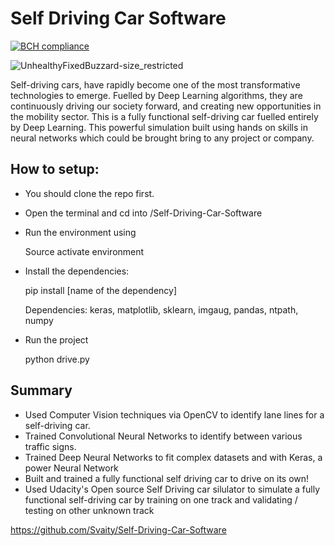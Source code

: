 # Self Driving Car Software
[![BCH compliance](https://bettercodehub.com/edge/badge/Svaity/Self-Driving-Car-Software?branch=master)](https://bettercodehub.com/)

![UnhealthyFixedBuzzard-size_restricted](https://user-images.githubusercontent.com/43662680/70956285-94fe4b80-2099-11ea-85f9-75d6b53adb1f.gif) 

Self-driving cars, have rapidly become one of the most transformative technologies to emerge. Fuelled by Deep Learning algorithms, they are continuously driving our society forward, and creating new opportunities in the mobility sector.
This is a fully functional self-driving car fuelled entirely by Deep Learning. This powerful simulation  built using hands on skills in neural networks which could be brought bring to any project or company.

## How to setup:

- You should clone the repo first.
- Open the terminal and cd into /Self-Driving-Car-Software
- Run the environment using

    Source activate environment

- Install the dependencies:

    pip install [name of the dependency]

    Dependencies: keras, matplotlib, sklearn, imgaug, pandas, ntpath, numpy

- Run the project

    python drive.py

## Summary

- Used Computer Vision techniques via OpenCV to identify lane lines for a self-driving car.
- Trained Convolutional Neural Networks to identify between various traffic signs.
- Trained Deep Neural Networks to fit complex datasets and with Keras, a power Neural Network
- Built and trained a fully functional self driving car to drive on its own!
- Used Udacity's Open source Self Driving car silulator to simulate a fully functional self-driving car by training on one track and validating / testing on other unknown track

https://github.com/Svaity/Self-Driving-Car-Software
